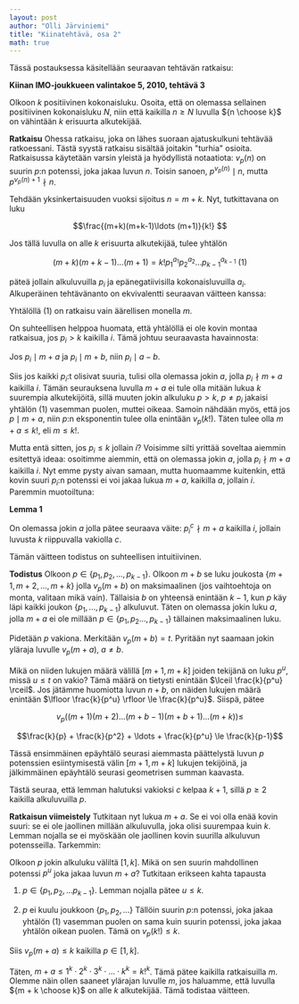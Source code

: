 ```yaml
---
layout: post
author: "Olli Järviniemi"
title: "Kiinatehtävä, osa 2"
math: true
---
```


Tässä postauksessa käsitellään seuraavan tehtävän ratkaisu:

**Kiinan IMO-joukkueen valintakoe 5, 2010, tehtävä 3**

Olkoon $k$ positiivinen kokonaisluku. Osoita, että on olemassa sellainen positiivinen kokonaisluku $N$, niin että kaikilla $n \ge N$ luvulla ${n \choose k}$ on vähintään $k$ erisuurta alkutekijää.


**Ratkaisu**
Ohessa ratkaisu, joka on lähes suoraan ajatuskulkuni tehtävää ratkoessani. Tästä syystä ratkaisu sisältää joitakin "turhia" osioita. Ratkaisussa käytetään varsin yleistä ja hyödyllistä notaatiota: $v_p(n)$ on suurin $p$:n potenssi, joka jakaa luvun $n$. Toisin sanoen, $p^{v_p(n)} \mid n$, mutta $p^{v_p(n) + 1} \nmid n$.


Tehdään yksinkertaisuuden vuoksi sijoitus $n = m + k$. Nyt, tutkittavana on luku

$$\frac{(m+k)(m+k-1)\ldots (m+1)}{k!} $$

Jos tällä luvulla on alle $k$ erisuurta alkutekijää, tulee yhtälön

$$(m+k)(m+k-1)\ldots (m+1) = k! p_1^{a_1}p_2^{a_2} \ldots p_{k-1}^{a_{k-1}}  \ (1) $$

päteä jollain alkuluvuilla $p_i$ ja epänegatiivisilla kokonaisluvuilla $a_i$. Alkuperäinen tehtävänanto on ekvivalentti seuraavan väitteen kanssa:

Yhtälöllä $(1)$ on ratkaisu vain äärellisen monella $m$.

On suhteellisen helppoa huomata, että yhtälöllä ei ole kovin montaa ratkaisua, jos $p_i > k$ kaikilla $i$. Tämä johtuu seuraavasta havainnosta:

Jos $p_i \mid m + a$ ja $p_i \mid m + b$, niin $p_i \mid a - b$.

Siis jos kaikki $p_i$:t olisivat suuria, tulisi olla olemassa jokin $a$, jolla $p_i \nmid m + a$ kaikilla $i$. Tämän seurauksena luvulla $m + a$ ei tule olla mitään lukua $k$ suurempia alkutekijöitä, sillä muuten jokin alkuluku $p > k$, $p \neq p_i$ jakaisi yhtälön $(1)$ vasemman puolen, muttei oikeaa. Samoin nähdään myös, että jos $p \mid m + a$, niin $p$:n eksponentin tulee olla enintään $v_p(k!)$. Täten tulee olla $m + a \le k!$, eli $m \le k!$.

Mutta entä sitten, jos $p_i \le k$ jollain $i$? Voisimme silti yrittää soveltaa aiemmin esitettyä ideaa: osoitimme aiemmin, että on olemassa jokin $a$, jolla $p_i \nmid m + a$ kaikilla $i$. Nyt emme pysty aivan samaan, mutta huomaamme kuitenkin, että kovin suuri $p_i$:n potenssi ei voi jakaa lukua $m + a$, kaikilla $a$, jollain $i$. Paremmin muotoiltuna:

**Lemma 1**

On olemassa jokin $a$ jolla pätee seuraava väite: $p_i^c \nmid m + a$ kaikilla $i$, jollain luvusta $k$ riippuvalla vakiolla $c$.

Tämän väitteen todistus on suhteellisen intuitiivinen.

**Todistus**
Olkoon $p \in \{p_1, p_2, \ldots , p_{k-1} \}$. Olkoon $m + b$ se luku joukosta $\{m+1, m+2, \ldots , m+k \}$ jolla $v_p(m + b)$ on maksimaalinen (jos vaihtoehtoja on monta, valitaan mikä vain). Tällaisia $b$ on yhteensä enintään $k-1$, kun $p$ käy läpi kaikki joukon $\{p_1, \ldots , p_{k-1} \}$ alkuluvut. Täten on olemassa jokin luku $a$, jolla $m + a$ ei ole millään $p \in \{p_1, p_2 \ldots , p_{k-1} \}$ tällainen maksimaalinen luku.


Pidetään $p$ vakiona. Merkitään $v_p(m + b) = t$. Pyritään nyt saamaan jokin yläraja luvulle $v_p(m + a)$, $a \neq b$.

Mikä on niiden lukujen määrä välillä $[m+1, m+k]$ joiden tekijänä on luku $p^u$, missä $u \le t$ on vakio? Tämä määrä on tietysti enintään $\lceil \frac{k}{p^u} \rceil$. Jos jätämme huomiotta luvun $n + b$, on näiden lukujen määrä enintään $\lfloor \frac{k}{p^u} \rfloor \le \frac{k}{p^u}$. Siispä, pätee

$$v_p((m+1)(m+2) \ldots (m+b-1)(m+b+1)\ldots (m+k)) \le  $$

$$\frac{k}{p} + \frac{k}{p^2} + \ldots + \frac{k}{p^u} \le \frac{k}{p-1}$$

Tässä ensimmäinen epäyhtälö seurasi aiemmasta päättelystä luvun $p$ potenssien esiintymisestä välin $[m+1, m+k]$ lukujen tekijöinä, ja jälkimmäinen epäyhtälö seurasi geometrisen summan kaavasta.

Tästä seuraa, että lemman halutuksi vakioksi $c$ kelpaa $k+1$, sillä $p \ge 2$ kaikilla alkuluvuilla $p$.

**Ratkaisun viimeistely**
Tutkitaan nyt lukua $m + a$. Se ei voi olla enää kovin suuri: se ei ole jaollinen millään alkuluvulla, joka olisi suurempaa kuin $k$. Lemman nojalla se ei myöskään ole jaollinen kovin suurilla alkuluvun potensseilla. Tarkemmin:

 Olkoon $p$ jokin alkuluku väliltä $[1, k]$. Mikä on sen suurin mahdollinen potenssi $p^u$ joka jakaa luvun $m + a$?
Tutkitaan erikseen kahta tapausta

1. $p \in \{p_1, p_2, \ldots p_{k-1} \}$.
Lemman nojalla pätee $u \le k$.

2. $p$ ei kuulu joukkoon $\{p_1, p_2, \ldots \}$ Tällöin suurin $p$:n potenssi, joka jakaa yhtälön $(1)$ vasemman puolen on sama kuin suurin potenssi, joka jakaa yhtälön oikean puolen. Tämä on $v_p(k!) \le k$.

Siis $v_p(m+a) \le k$ kaikilla $p \in [1, k]$.

Täten, $m + a \le 1^k \cdot 2^k \cdot 3^k \cdot \ldots \cdot k^k = k!^k$. Tämä pätee kaikilla ratkaisuilla $m$. Olemme näin ollen saaneet ylärajan luvulle $m$, jos haluamme, että luvulla ${m + k \choose k}$ on alle $k$ alkutekijää. Tämä todistaa väitteen.

